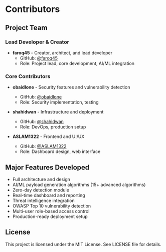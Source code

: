 # Contributors

## Project Team

### Lead Developer & Creator
- **faroq45** - Creator, architect, and lead developer
  - GitHub: [@faroq45](https://github.com/faroq45)
  - Role: Project lead, core development, AI/ML integration

### Core Contributors
- **obaidlone** - Security features and vulnerability detection
  - GitHub: [@obaidlone](https://github.com/obaidlone)
  - Role: Security implementation, testing

- **shahidwan** - Infrastructure and deployment
  - GitHub: [@shahidwan](https://github.com/shahidwan)
  - Role: DevOps, production setup

- **ASLAM1322** - Frontend and UI/UX
  - GitHub: [@ASLAM1322](https://github.com/ASLAM1322)
  - Role: Dashboard design, web interface

## Major Features Developed
- Full architecture and design
- AI/ML payload generation algorithms (15+ advanced algorithms)
- Zero-day detection module
- Real-time dashboard and reporting
- Threat intelligence integration
- OWASP Top 10 vulnerability detection
- Multi-user role-based access control
- Production-ready deployment setup

## License
This project is licensed under the MIT License. See LICENSE file for details.
